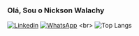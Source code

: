 ### Olá, Sou o Nickson Walachy 
[![Linkedin](https://img.shields.io/badge/LinkedIn-0077B5?style=for-the-badge&logo=linkedin&logoColor=white)](https://www.linkedin.com/in/nickson-walachy-b8636726a/)
[![WhatsApp](	https://img.shields.io/badge/WhatsApp-25D366?style=for-the-badge&logo=whatsapp&logoColor=white)]([https://www.linkedin.com/in/nickson-walachy-b8636726a/](https://wa.me/5541987625292))
<br>
![Top Langs](https://github-readme-stats.vercel.app/api/top-langs/?username=Nicksonwalachy&langs_count=8)

